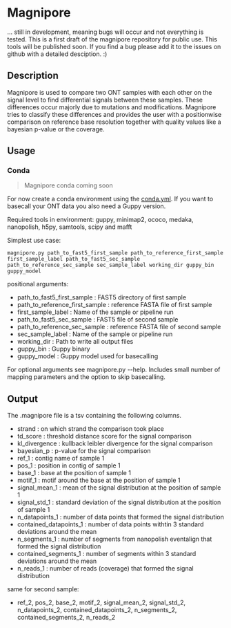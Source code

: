 # Magnipore

... still in development, meaning bugs will occur and not everything is tested.
This is a first draft of the magnipore repository for public use.
This tools will be published soon.
If you find a bug please add it to the issues on github with a detailed desciption. :)

## Description

Magnipore is used to compare two ONT samples with each other on the signal level to find differential signals between these samples.
These differences occur majorly due to mutations and modifications.
Magnipore tries to classify these differences and provides the user with a positionwise comparison on reference base resolution together with quality values like a bayesian p-value or the coverage.

## Usage

### Conda

>Magnipore conda coming soon

For now create a conda environment using the [conda.yml](conda_env/conda.yml).
If you want to basecall your ONT data you also need a Guppy version.

Required tools in environment: guppy, minimap2, ococo, medaka, nanopolish, h5py, samtools, scipy and mafft

Simplest use case:

    magnipore.py path_to_fast5_first_sample path_to_reference_first_sample first_sample_label path_to_fast5_sec_sample path_to_reference_sec_sample sec_sample_label working_dir guppy_bin guppy_model

positional arguments:
- path_to_fast5_first_sample : FAST5 directory of first sample
- path_to_reference_first_sample : reference FASTA file of first sample
- first_sample_label : Name of the sample or pipeline run
- path_to_fast5_sec_sample : FAST5 file of second sample
- path_to_reference_sec_sample : reference FASTA file of second sample
- sec_sample_label : Name of the sample or pipeline run
- working_dir : Path to write all output files
- guppy_bin : Guppy binary
- guppy_model : Guppy model used for basecalling

For optional arguments see magnipore.py --help. Includes small number of mapping parameters and the option to skip basecalling.

## Output

The .magnipore file is a tsv containing the following columns.

- strand : on which strand the comparison took place
- td_score : threshold distance score for the signal comparison
- kl_divergence : kullback leibler divergence for the signal comparison
- bayesian_p : p-value for the signal comparison
- ref_1 : contig name of sample 1
- pos_1 : position in contig of sample 1
- base_1 : base at the position of sample 1
- motif_1 : motif around the base at the position of sample 1
- signal_mean_1 : mean of the signal distribution at the position of sample 1
- signal_std_1 : standard deviation of the signal distribution at the position of sample 1
- n_datapoints_1 : number of data points that formed the signal distribution
- contained_datapoints_1 : number of data points withtin 3 standard deviations around the mean
- n_segments_1 : number of segments from nanopolish eventalign that formed the signal distribution
- contained_segments_1 : number of segments within 3 standard deviations around the mean
- n_reads_1 : number of reads (coverage) that formed the signal distribution

same for second sample:
- ref_2, pos_2, base_2, motif_2, signal_mean_2, signal_std_2, n_datapoints_2, contained_datapoints_2, n_segments_2, contained_segments_2, n_reads_2